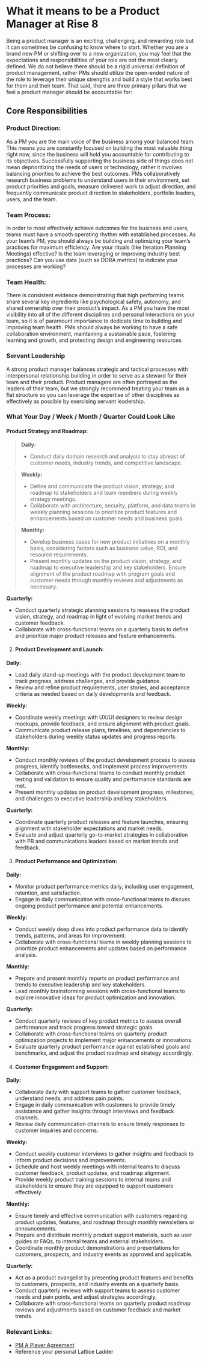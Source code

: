 # What it means to be a Product Manager at Rise 8
Being a product manager is an exciting, challenging, and rewarding role but it can sometimes be confusing to know where to start. Whether you are a brand new PM or shifting over to a new organization, you may feel that the expectations and responsibilities of your role are not the most clearly defined. We do not believe there should be a rigid universal definition of product management, rather PMs should utilize the open-ended nature of the role to leverage their unique strengths and build a style that works best for them and their team. That said, there are three primary pillars that we feel a product manager should be accountable for:

## Core Responsibilities

### Product Direction: 
As a PM you are the main voice of the business among your balanced team. This means you are constantly focused on building the most valuable thing right now, since the business will hold you accountable for contributing to its objectives. Successfully supporting the business side of things does not mean deprioritizing the needs of users or technology, rather it involves balancing priorities to achieve the best outcomes. PMs collaboratively research business problems to understand users in their environment, set product priorities and goals, measure delivered work to adjust direction, and frequently communicate product direction to stakeholders, portfolio leaders, users, and the team.

### Team Process: 
In order to most effectively achieve outcomes for the business and users, teams must have a smooth operating rhythm with established processes. As your team’s PM, you should always be building and optimizing your team’s practices for maximum efficiency. Are your rituals (like Iteration Planning Meetings) effective? Is the team leveraging or improving industry best practices? Can you use data (such as DORA metrics) to indicate your processes are working? 

### Team Health: 
There is consistent evidence demonstrating that high performing teams share several key ingredients like psychological safety, autonomy, and shared ownership over their product’s impact. As a PM you have the most visibility into all of the different disciplines and personal interactions on your team, so it is of paramount importance to dedicate time to building and improving team health. PMs should always be working to have a safe collaboration environment, maintaining a sustainable pace, fostering learning and growth, and protecting design and engineering resources.

### Servant Leadership
A strong product manager balances strategic and tactical processes with interpersonal relationship building in order to serve as a steward for their team and their product. Product managers are often portrayed as the leaders of their team, but we strongly recommend treating your team as a flat structure so you can leverage the expertise of other disciplines as effectively as possible by exercising servant leadership. 

### What Your Day / Week / Month / Quarter Could Look Like

#### Product Strategy and Roadmap:

> **Daily:**
> * Conduct daily domain research and analysis to stay abreast of customer needs, industry trends, and competitive landscape.



> **Weekly:**
> * Define and communicate the product vision, strategy, and roadmap to stakeholders and team members during weekly strategy meetings.
> * Collaborate with architecture, security, platform, and data teams in weekly planning sessions to prioritize product features and enhancements based on customer needs and business goals.

> **Monthly:**
> * Develop business cases for new product initiatives on a monthly basis, considering factors such as business value, ROI, and resource requirements.
> * Present monthly updates on the product vision, strategy, and roadmap to executive leadership and key stakeholders.
Ensure alignment of the product roadmap with program goals and customer needs through monthly reviews and adjustments as necessary.

**Quarterly:**
* Conduct quarterly strategic planning sessions to reassess the product vision, strategy, and roadmap in light of evolving market trends and customer feedback.
* Collaborate with cross-functional teams on a quarterly basis to define and prioritize major product releases and feature enhancements.

2. #### Product Development and Launch:
	
**Daily:**
* Lead daily stand-up meetings with the product development team to track progress, address challenges, and provide guidance.
* Review and refine product requirements, user stories, and acceptance criteria as needed based on daily developments and feedback.

**Weekly:**
* Coordinate weekly meetings with UX/UI designers to review design mockups, provide feedback, and ensure alignment with product goals.
* Communicate product release plans, timelines, and dependencies to stakeholders during weekly status updates and progress reports.

**Monthly:**
* Conduct monthly reviews of the product development process to assess progress, identify bottlenecks, and implement process improvements.
* Collaborate with cross-functional teams to conduct monthly product testing and validation to ensure quality and performance standards are met.
* Present monthly updates on product development progress, milestones, and challenges to executive leadership and key stakeholders.

**Quarterly:**
* Coordinate quarterly product releases and feature launches, ensuring alignment with stakeholder expectations and market needs.
* Evaluate and adjust quarterly go-to-market strategies in collaboration with PR and communications leaders based on market trends and feedback.

3. #### Product Performance and Optimization:

**Daily:**
* Monitor product performance metrics daily, including user engagement, retention, and satisfaction.
* Engage in daily communication with cross-functional teams to discuss ongoing product performance and potential enhancements.
    
    
**Weekly:**
* Conduct weekly deep dives into product performance data to identify trends, patterns, and areas for improvement.
* Collaborate with cross-functional teams in weekly planning sessions to prioritize product enhancements and updates based on performance analysis.

**Monthly:**
* Prepare and present monthly reports on product performance and trends to executive leadership and key stakeholders.
* Lead monthly brainstorming sessions with cross-functional teams to explore innovative ideas for product optimization and innovation.

**Quarterly:**
* Conduct quarterly reviews of key product metrics to assess overall performance and track progress toward strategic goals.
* Collaborate with cross-functional teams on quarterly product optimization projects to implement major enhancements or innovations.
* Evaluate quarterly product performance against established goals and benchmarks, and adjust the product roadmap and strategy accordingly.

4. #### Customer Engagement and Support:
**Daily:**
* Collaborate daily with support teams to gather customer feedback, understand needs, and address pain points.
* Engage in daily communication with customers to provide timely assistance and gather insights through interviews and feedback channels.
* Review daily communication channels to ensure timely responses to customer inquiries and concerns.

**Weekly:**
* Conduct weekly customer interviews to gather insights and feedback to inform product decisions and improvements.
* Schedule and host weekly meetings with internal teams to discuss customer feedback, product updates, and roadmap alignment.
* Provide weekly product training sessions to internal teams and stakeholders to ensure they are equipped to support customers effectively.

**Monthly:**
* Ensure timely and effective communication with customers regarding product updates, features, and roadmap through monthly newsletters or announcements.
* Prepare and distribute monthly product support materials, such as user guides or FAQs, to internal teams and external stakeholders.
* Coordinate monthly product demonstrations and presentations for customers, prospects, and industry events as approved and applicable.

**Quarterly:**
* Act as a product evangelist by presenting product features and benefits to customers, prospects, and industry events on a quarterly basis.
* Conduct quarterly reviews with support teams to assess customer needs and pain points, and adjust strategies accordingly.
* Collaborate with cross-functional teams on quarterly product roadmap reviews and adjustments based on customer feedback and market trends.

### Relevant Links: 
* [PM A Player Agreement](https://docs.google.com/document/d/1TLhY06DKxXgEaQgDrMwnOH6JFfzoenVlQoJxv-0cg4Y/edit#heading=h.q3hwr650xktk) 
* Reference your personal Lattice Ladder 

